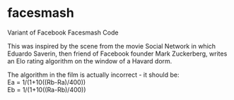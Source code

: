 # facesmash
Variant of Facebook Facesmash Code

This was inspired by the scene from the movie Social Network in which Eduardo Saverin, then friend of Facebook founder Mark Zuckerberg, writes an Elo rating algorithm on the window of a Havard dorm.  
 
The algorithm in the film is actually incorrect - it should be:  
Ea = 1/(1+10((Rb-Ra)/400))   
Eb = 1/(1+10((Ra-Rb)/400))  
